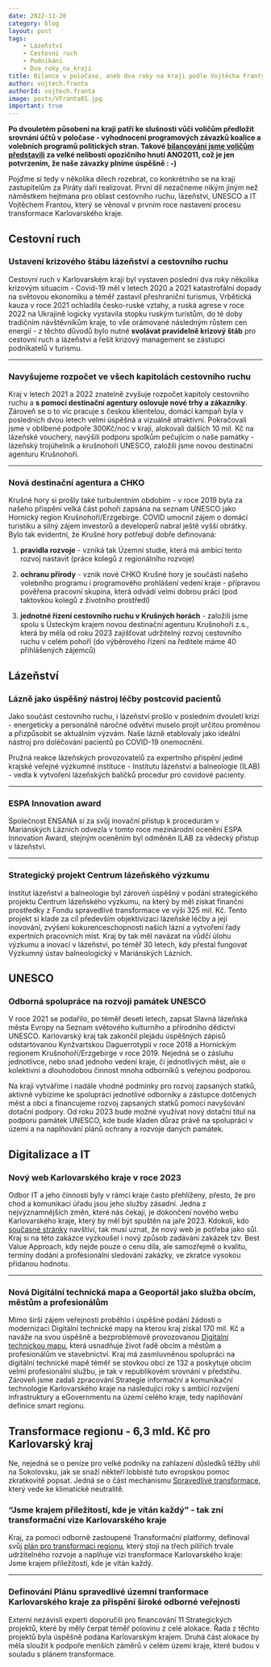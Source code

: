 ```yaml
---
date: 2022-11-20
category: blog
layout: post
tags:
    - Lázeňství
    - Cestovní ruch
    - Podnikání
    - Dva_roky_na_kraji
title: Bilance v poločase, aneb dva roky na kraji podle Vojtěcha Franty
author: vojtech.franta
authorId: vojtech.franta
image: posts/VFranta01.jpg
important: true
---
```

**Po dvouletém působení na kraji patří ke slušnosti vůči voličům předložit srovnání účtů v poločase - vyhodnocení programových závazků koalice a volebních programů politických stran. Takové [bilancování jsme voličům představili](http://www.kr-karlovarsky.cz/krajske_listy/Stranky/221108-Prvni-polocas.aspx) za velké nelibosti opozičního hnutí ANO2011, což je jen potvrzením, že naše závazky plníme úspěšně : -)**

  

Pojďme si tedy v několika dílech rozebrat, co konkrétního se na kraji zastupitelům za Piráty daří realizovat. První díl nezačneme nikým jiným než náměstkem hejtmana pro oblast cestovního ruchu, lázeňství, UNESCO a IT  Vojtěchem Frantou, který se věnoval v prvním roce nastavení procesu transformace Karlovarského kraje.

  

## Cestovní ruch
### Ustavení krizového štábu lázeňství a cestovního ruchu
Cestovní ruch v Karlovarském kraji byl vystaven poslední dva roky několika krizovým situacím - Covid-19 měl v letech 2020 a 2021 katastrofální dopady na světovou ekonomiku a téměř zastavil přeshraniční turismus, Vrbětická kauza v roce 2021 ochladila česko-ruské vztahy, a ruská agrese v roce 2022 na Ukrajině logicky vystavila stopku ruským turistům, do té doby tradičním návštěvníkům kraje, to vše orámované následným růstem cen energií - z těchto důvodů bylo nutné **svolávat pravidelně krizový štáb** pro cestovní ruch a lázeňství a řešit krizový management se zástupci podnikatelů v turismu. 

---
### Navyšujeme rozpočet ve všech kapitolách cestovního ruchu
Kraj v letech 2021 a 2022 znatelně zvyšuje rozpočet kapitoly cestovního ruchu a **s pomocí destinační agentury oslovuje nové trhy a zákazníky**. Zároveň se o to víc pracuje s českou klientelou, domácí kampaň byla v posledních dvou letech velmi úspěšná a vizuálně atraktivní. Pokračovali jsme v oblíbené podpoře 300Kč/noc v kraji, alokovali dalších 10 mil. Kč na lázeňské vouchery, navýšili podporu spolkům pečujícím o naše památky - lázeňský trojúhelník a krušnohoří UNESCO, založili jsme novou destinační agenturu Krušnohoří.

---
### Nová destinační agentura a CHKO
Krušné hory si prošly také turbulentním obdobím - v roce 2019 byla za našeho přispění velká část pohoří zapsána na seznam UNESCO jako Hornický region Krušnohoří/Erzgebirge. COVID umocnil zájem o domácí turistiku a silný zájem investorů a developerů nabral ještě vyšší obrátky. Bylo tak evidentní, že Krušné hory potřebují dobře definovaná:

1) **pravidla rozvoje** - vzniká tak Územní studie, která má ambici tento rozvoj nastavit (práce kolegů z regionálního rozvoje) 

2) **ochranu přírody** - vznik nové CHKO Krušné hory je součástí našeho volebního programu i programového prohlášení vedení kraje - přípravou pověřena pracovní skupina, která odvádí velmi dobrou práci (pod taktovkou kolegů z životního prostředí) 

3) **jednotné řízení cestovního ruchu v Krušných horách** - založili jsme spolu s Ústeckým krajem novou destinační agenturu Krušnohoří z.s., která by měla od roku 2023 zajišťovat udržitelný rozvoj cestovního ruchu v celém pohoří (do výběrového řízení na ředitele máme 40 přihlášených zájemců)

  

## Lázeňství

### Lázně jako úspěšný nástroj léčby postcovid pacientů
Jako součást cestovního ruchu, i lázeňství prošlo v posledním dvouletí krizí - energeticky a personálně náročné odvětví muselo projít určitou proměnou a přizpůsobit se aktuálním výzvám. Naše lázně etablovaly jako ideální nástroj pro doléčování pacientů po COVID-19 onemocnění.

Pružná reakce lázeňských provozovatelů za expertního přispění jediné krajské veřejné výzkumné instituce - Institutu lázeňství a balneologie (ILAB) - vedla k vytvoření lázeňských balíčků procedur pro covidové pacienty. 

---
### ESPA Innovation award
Společnost ENSANA si za svůj inovační přístup k procedurám v Mariánských Lázních odvezla v tomto roce mezinárodní ocenění ESPA Innovation Award, stejným oceněním byl odměněn ILAB za vědecký přístup v lázeňství. 

---
### Strategický projekt Centrum lázeňského výzkumu
Institut lázeňství a balneologie byl zároveň úspěšný v podání strategického projektu Centrum lázeňského výzkumu, na který by měl získat finanční prostředky z Fondu spravedlivé transformace ve výši 325 mil. Kč. Tento projekt si klade za cíl především objektivizaci lázeňské léčby a její inovování, zvýšení kokurenceschopnosti naších lázní a vytvoření řady expertních pracovních míst. Kraj by tak měl navázat na vůdčí úlohu výzkumu a inovací v lázeňství, po téměř 30 letech, kdy přestal fungovat Výzkumný ústav balneologický v Mariánských Lázních.
 
## UNESCO

### Odborná spolupráce na rozvoji památek UNESCO
V roce 2021 se podařilo, po téměř deseti letech, zapsat Slavná lázeňská města Evropy na Seznam světového kulturního a přírodního dědictví UNESCO. Karlovarský kraj tak zakončil plejádu úspěšných zápisů odstartovanou Kynžvartskou Daguerrotypií v roce 2018 a Hornickým regionem Krušnohoří/Erzgebirge v roce 2019. Nejedná se o zásluhu jednotlivce, nebo snad jednoho vedení kraje, či jednotlivých měst, ale o kolektivní a dlouhodobou činnost mnoha odborníků s veřejnou podporou. 

Na kraji vytváříme i nadále vhodné podmínky pro rozvoj zapsaných statků, aktivně vybízíme ke spolupráci jednotlivé odborníky a zástupce dotčených měst a obcí a financujeme rozvoj zapsaných statků pomocí navyšování dotační podpory. Od roku 2023 bude možné využívat nový dotační titul na podporu památek UNESCO, kde bude kladen důraz právě na spolupráci v území a na naplňování plánů ochrany a rozvoje daných památek.  

## Digitalizace a IT

### Nový web Karlovarského kraje v roce 2023
Odbor IT a jeho činnosti byly v rámci kraje často přehlíženy, přesto, že pro chod a komunikaci úřadu jsou jeho služby zásadní. Jedna z nejvýznamnějších změn, které nás čekají, je dokončení nového webu Karlovarského kraje, který by měl být spuštěn na jaře 2023. Kdokoli, kdo [současné stránky](http://www.kr-karlovarsky.cz/) navštíví, tak musí uznat, že nový web je potřeba jako sůl. Kraj si na této zakázce vyzkoušel i nový způsob zadávání zakázek tzv. Best Value Approach, kdy nejde pouze o cenu díla, ale samozřejmě o kvalitu, termíny dodání a profesionální sledování zakázky, ve zkratce vysokou přidanou hodnotu. 

---
### Nová Digitální technická mapa a Geoportál jako služba obcím, městům a profesionálům
Mimo širší zájem veřejnosti proběhlo i úspěšné podání žádosti o modernizaci Digitální technické mapy na kterou kraj získal 170 mil. Kč a naváže na svou úspěšně a bezproblémově provozovanou [Digitální technickou mapu](https://geoportal.kr-karlovarsky.cz/), která usnadňuje život řadě obcím a městům a profesionálům ve stavebnictví. Kraj má zasmluvněnou spolupráci na digitální technické mapě téměř se stovkou obcí ze 132 a poskytuje obcím velmi profesionální službu, je tak v republikovém srovnání v předstihu. Zároveň jsme zadali zpracování Strategie informační a komunikační technologie Karlovarského kraje na následující roky s ambicí rozvíjení infrastruktury a eGovernmentu na území celého kraje, tedy naplňování definice smart regionu.

  

## Transformace regionu - 6,3 mld. Kč pro Karlovarský kraj

Ne, nejedná se o peníze pro velké podniky na zahlazení důsledků těžby uhlí na Sokolovsku, jak se snaží někteří lobbisté tuto evropskou pomoc zkratkovitě popsat. Jedná se o část mechanismu [Spravedlivé transformace](https://ec.europa.eu/info/funding-tenders/find-funding/eu-funding-programmes/just-transition-fund_cs), který vede ke klimatické neutralitě. 

### “Jsme krajem příležitostí, kde je vítán každý” - tak zní transformační vize Karlovarského kraje
Kraj, za pomoci odborně zastoupené Transformační platformy, definoval svůj [plán pro transformaci regionu](https://www.rskkvk.cz/assets/uploads/1631517107-17506202141169665723656229449.pdf), který stojí na třech pilířích trvale udržitelného rozvoje a naplňuje vizi transformace Karlovarského kraje: Jsme krajem příležitostí, kde je vítán každý. 

---
### Definování Plánu spravedlivé územní tranformace Karlovarského kraje za přispění široké odborné veřejnosti
Externí nezávislí experti doporučili pro financování 11 Strategických projektů, které by měly čerpat téměř polovinu z celé alokace. Řada z těchto projektů byla úspěšně podána Karlovarským krajem. Druhá část alokace by měla sloužit k podpoře menších záměrů v celém území kraje, které budou v souladu s plánem transformace.


